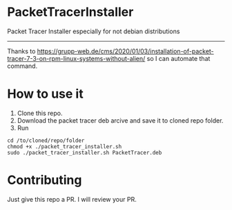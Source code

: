 # PacketTracerInstaller
Packet Tracer Installer especially for not debian distributions

--------------
Thanks to https://grupp-web.de/cms/2020/01/03/installation-of-packet-tracer-7-3-on-rpm-linux-systems-without-alien/ so I can automate that command.

# How to use it
1. Clone this repo.
2. Download the packet tracer deb arcive and save it to cloned repo folder.
3. Run
```
cd /to/cloned/repo/folder
chmod +x ./packet_tracer_installer.sh
sudo ./packet_tracer_installer.sh PacketTracer.deb
```

# Contributing
Just give this repo a PR. I will review your PR.
